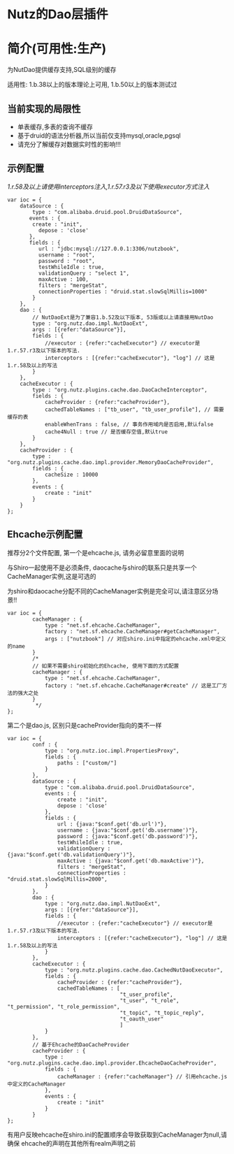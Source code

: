 Nutz的Dao层插件
==================================

简介(可用性:生产)
==================================

为NutDao提供缓存支持,SQL级别的缓存

适用性: 1.b.38以上的版本理论上可用, 1.b.50以上的版本测试过


当前实现的局限性
-------------------

* 单表缓存,多表的查询不缓存
* 基于druid的语法分析器,所以当前仅支持mysql,oracle,pgsql
* 请充分了解缓存对数据实时性的影响!!!

示例配置
-------------------

*1.r.58及以上请使用interceptors注入,1.r.57.r3及以下使用executor方式注入*

	var ioc = {
		dataSource : {
			type : "com.alibaba.druid.pool.DruidDataSource",
	       events : {
	       	create : "init",
	          depose : 'close'
	       },
	       fields : {
	          url : "jdbc:mysql://127.0.0.1:3306/nutzbook",
	          username : "root",
	          password : "root",
	          testWhileIdle : true,
	          validationQuery : "select 1",
	          maxActive : 100,
	          filters : "mergeStat",
	          connectionProperties : "druid.stat.slowSqlMillis=1000"
	        }
		},
		dao : {
		    // NutDaoExt是为了兼容1.b.52及以下版本, 53版或以上请直接用NutDao 
			type : "org.nutz.dao.impl.NutDaoExt", 
			args : [{refer:"dataSource"}],
			fields : {
				//executor : {refer:"cacheExecutor"} // executor是1.r.57.r3及以下版本的写法.
				interceptors : [{refer:"cacheExecutor"}, "log"] // 这是1.r.58及以上的写法
			}
		},
		cacheExecutor : {
			type : "org.nutz.plugins.cache.dao.DaoCacheInterceptor",
			fields : {
				cacheProvider : {refer:"cacheProvider"},
				cachedTableNames : ["tb_user", "tb_user_profile"], // 需要缓存的表
				enableWhenTrans : false, // 事务作用域内是否启用,默认false
				cache4Null : true // 是否缓存空值,默认true
			}
		},
		cacheProvider : {
			type : "org.nutz.plugins.cache.dao.impl.provider.MemoryDaoCacheProvider",
			fields : {
				cacheSize : 10000
			},
			events : {
				create : "init"
			}
		}
	};
	
Ehcache示例配置
-------------------

推荐分2个文件配置, 第一个是ehcache.js, 请务必留意里面的说明

与Shiro一起使用不是必须条件, daocache与shiro的联系只是共享一个CacheManager实例,这是可选的

为shiro和daocache分配不同的CacheManager实例是完全可以,请注意区分场景!!

```
var ioc = {
		cacheManager : {
			type : "net.sf.ehcache.CacheManager",
			factory : "net.sf.ehcache.CacheManager#getCacheManager",
			args : ["nutzbook"] // 对应shiro.ini中指定的ehcache.xml中定义的name
		}
		/*      
		// 如果不需要shiro初始化的Ehcache, 使用下面的方式配置
		cacheManager : {
			type : "net.sf.ehcache.CacheManager",
			factory : "net.sf.ehcache.CacheManager#create" // 这是工厂方法的强大之处
		}
		 */
};
```

第二个是dao.js, 区别只是cacheProvider指向的类不一样

```
var ioc = {
		conf : {
			type : "org.nutz.ioc.impl.PropertiesProxy",
			fields : {
				paths : ["custom/"]
			}
		},
	    dataSource : {
	        type : "com.alibaba.druid.pool.DruidDataSource",
	        events : {
	        	create : "init",
	            depose : 'close'
	        },
	        fields : {
	            url : {java:"$conf.get('db.url')"},
	            username : {java:"$conf.get('db.username')"},
	            password : {java:"$conf.get('db.password')"},
	            testWhileIdle : true,
	            validationQuery : {java:"$conf.get('db.validationQuery')"},
	            maxActive : {java:"$conf.get('db.maxActive')"},
	            filters : "mergeStat",
	            connectionProperties : "druid.stat.slowSqlMillis=2000",
	        }
	    },
		dao : {
			type : "org.nutz.dao.impl.NutDaoExt",
			args : [{refer:"dataSource"}],
			fields : {
				//executor : {refer:"cacheExecutor"} // executor是1.r.57.r3及以下版本的写法.
				interceptors : [{refer:"cacheExecutor"}, "log"] // 这是1.r.58及以上的写法
			}
		},
		cacheExecutor : {
			type : "org.nutz.plugins.cache.dao.CachedNutDaoExecutor",
			fields : {
				cacheProvider : {refer:"cacheProvider"},
				cachedTableNames : [
				                    "t_user_profile",
				                    "t_user", "t_role", "t_permission", "t_role_permission",
				                    "t_topic", "t_topic_reply",
				                    "t_oauth_user"
				                    ]
			}
		},
		// 基于Ehcache的DaoCacheProvider
		cacheProvider : {
			type : "org.nutz.plugins.cache.dao.impl.provider.EhcacheDaoCacheProvider",
			fields : {
				cacheManager : {refer:"cacheManager"} // 引用ehcache.js中定义的CacheManager
			},
			events : {
				create : "init"
			}
		}
};
```

有用户反映ehcache在shiro.ini的配置顺序会导致获取到CacheManager为null,请确保
ehcache的声明在其他所有realm声明之前